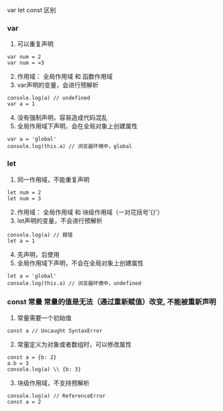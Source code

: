 var let const 区别

### var
1. 可以重复声明
```
var num = 2
var num = =3
```
2. 作用域： 全局作用域 和 函数作用域
3. var声明的变量，会进行预解析
```
console.log(a) // undefined
var a = 1
```
4. 没有强制声明，容易造成代码混乱
5. 全局作用域下声明，会在全局对象上创建属性
```
var a = 'global'
console.log(this.a) // 浏览器环境中，global
```
### let
1. 同一作用域，不能重复声明
```
let num = 2
let num = 3
```
2. 作用域： 全局作用域 和 块级作用域（一对花括号'{}'）
3. let声明的变量，不会进行预解析
```
console.log(a) // 报错
let a = 1
```
4. 先声明，后使用
5. 全局作用域下声明，不会在全局对象上创建属性
```
let a = 'global'
console.log(this.a) // 浏览器环境中，undefined
```

### const 常量 常量的值是无法（通过重新赋值）改变, 不能被重新声明
1. 常量需要一个初始值
```
const a // Uncaught SyntaxError
```
2. 常量定义为对象或者数组时，可以修改属性
```
const a = {b: 2}
a.b = 3
console.log(a) \\ {b: 3}
```
3. 块级作用域，不支持预解析
```
console.log(a) // ReferenceError
const a = 2
```



